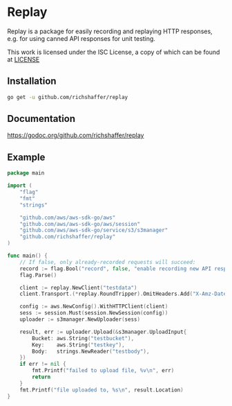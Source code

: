 # Replay

Replay is a package for easily recording and replaying HTTP responses, e.g. for
using canned API responses for unit testing.

This work is licensed under the ISC License, a copy of which can be found at [LICENSE](LICENSE)

Installation
------------

```bash
go get -u github.com/richshaffer/replay
```

Documentation
-------------
https://godoc.org/github.com/richshaffer/replay

Example
-------

```go
package main

import (
	"flag"
	"fmt"
	"strings"

	"github.com/aws/aws-sdk-go/aws"
	"github.com/aws/aws-sdk-go/aws/session"
	"github.com/aws/aws-sdk-go/service/s3/s3manager"
	"github.com/richshaffer/replay"
)

func main() {
	// If false, only already-recorded requests will succeed:
	record := flag.Bool("record", false, "enable recording new API responses")
	flag.Parse()

	client := replay.NewClient("testdata")
	client.Transport.(*replay.RoundTripper).OmitHeaders.Add("X-Amz-Date")

	config := aws.NewConfig().WithHTTPClient(client)
	sess := session.Must(session.NewSession(config))
	uploader := s3manager.NewUploader(sess)

	result, err := uploader.Upload(&s3manager.UploadInput{
		Bucket: aws.String("testbucket"),
		Key:    aws.String("testkey"),
		Body:   strings.NewReader("testbody"),
	})
	if err != nil {
		fmt.Printf("failed to upload file, %v\n", err)
		return
	}
	fmt.Printf("file uploaded to, %s\n", result.Location)
}

```
